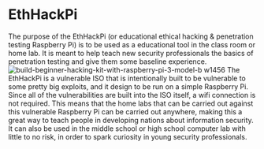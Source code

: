 # EthHackPi
The purpose of the EthHackPi (or educational ethical hacking & penetration testing Raspberry Pi) is to be used as a educational tool in the class room or home lab. It is meant to help teach new security professionals the basics of penetration testing and give them some baseline experience.
![build-beginner-hacking-kit-with-raspberry-pi-3-model-b w1456](https://user-images.githubusercontent.com/70776319/197066110-e22967c0-f931-4c30-906d-daaff861bab4.jpg)
The EthHackPi is a vulnerable ISO that is intentionally built to be vulnerable to some pretty big exploits, and it design to be run on a simple Raspberry Pi. Since all of the vulnerabilities are built into the ISO itself, a wifi connection is not required. This means that the home labs that can be carried out against this vulnerable Raspberry Pi can be carried out anywhere, making this a great way to teach people in developing nations about information security. It can also be used in the middle school or high school computer lab with little to no risk, in order to spark curiosity in young security professionals.
